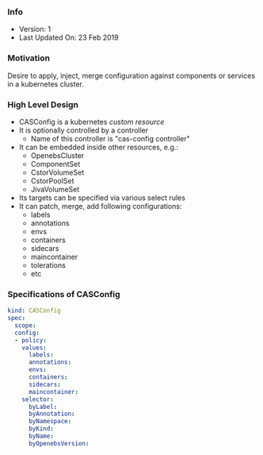 ### Info
- Version: 1
- Last Updated On: 23 Feb 2019

### Motivation
Desire to apply, inject, merge configuration against components or services in a kubernetes cluster.

### High Level Design
- CASConfig is a kubernetes _custom resource_
- It is optionally controlled by a controller
  - Name of this controller is "cas-config controller"
- It can be embedded inside other resources, e.g.:
  - OpenebsCluster
  - ComponentSet
  - CstorVolumeSet
  - CstorPoolSet
  - JivaVolumeSet
- Its targets can be specified via various select rules
- It can patch, merge, add following configurations:
  - labels
  - annotations
  - envs
  - containers
  - sidecars
  - maincontainer
  - tolerations
  - etc

### Specifications of CASConfig
```yaml
kind: CASConfig
spec:
  scope:
  config:
  - policy:
    values:
      labels:
      annotations:
      envs:
      containers:
      sidecars:
      maincontainer:
    selector:
      byLabel:
      byAnnotation:
      byNamespace:
      byKind:
      byName:
      byOpenebsVersion:
```
